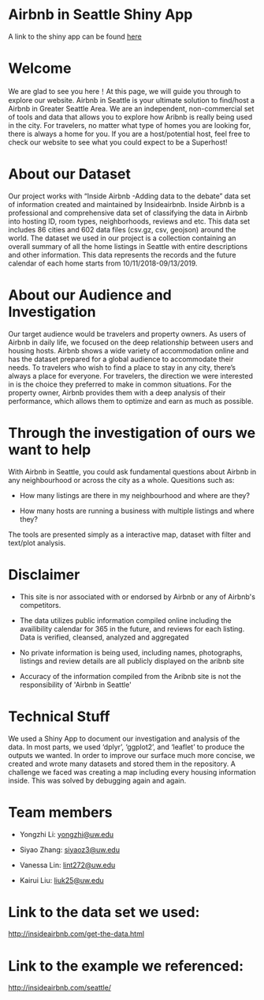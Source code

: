 # Airbnb in Seattle Shiny App

A link to the shiny app can be found [here]()

# Welcome

We are glad to see you here！At this page, we will guide you through to explore our website. Airbnb in Seattle is your ultimate solution to find/host a Airbnb in Greater Seattle Area. We are an independent, non-commercial set of tools and data that allows you to explore how Aribnb is really being used in the city. For travelers, no matter what type of homes you are looking for, there is always a home for you. If you are a host/potential host, feel free to check our website to see what you could expect to be a Superhost!

# About our Dataset

Our project works with “Inside Airbnb -Adding data to the debate” data set of information created and maintained by Insideairbnb. Inside Airbnb is a professional and comprehensive data set of classifying the data in Airbnb into hosting ID, room types, neighborhoods, reviews and etc. This data set includes 86 cities and 602 data files (csv.gz, csv, geojson) around the world. The dataset we used in our project is a collection containing an overall summary of all the home listings in Seattle with entire descriptions and other information. This data represents the records and the future calendar of each home starts from 10/11/2018-09/13/2019.

# About our Audience and Investigation

Our target audience would be travelers and property owners. As users of Airbnb in daily life, we focused on the deep relationship between users and housing hosts. Airbnb shows a wide variety of accommodation online and has the dataset prepared for a global audience to accommodate their needs. To travelers who wish to find a place to stay in any city, there’s always a place for everyone. For travelers, the direction we were interested in is the choice they preferred to make in common situations.
For the property owner, Airbnb provides them with a deep analysis of their performance, which allows them to optimize and earn as much as possible.

# Through the investigation of ours we want to help

With Airbnb in Seattle, you could ask fundamental questions about Airbnb in any neighbourhood or across the city as a whole. Quesitions such as:

* How many listings are there in my neighbourhood and where are they?

* How many hosts are running a business with multiple listings and where they?

The tools are presented simply as a interactive map, dataset with filter and text/plot analysis.

# Disclaimer

* This site is nor associated with or endorsed by Airbnb or any of Airbnb's competitors.

* The data utilizes public information compiled online including the availibility calendar for 365 in the future, and reviews for each listing. Data is verified, cleansed, analyzed and aggregated

* No private information is being used, including names, photographs, listings and review details are all publicly displayed on the aribnb site

* Accuracy of the information compiled from the Aribnb site is not the responsibility of 'Airbnb in Seattle'

# Technical Stuff

We used a Shiny App to document our investigation and analysis of the data. In most parts, we used ‘dplyr’, ‘ggplot2’, and ‘leaflet’ to produce the outputs we wanted. In order to improve our surface much more concise, we created and wrote many datasets and stored them in the repository.
A challenge we faced was creating a map including every housing information inside. This was solved by debugging again and again.

# Team members

* Yongzhi Li: yongzhi@uw.edu

* Siyao Zhang: siyaoz3@uw.edu

* Vanessa Lin: lint272@uw.edu

* Kairui Liu: liuk25@uw.edu

# Link to the data set we used:
http://insideairbnb.com/get-the-data.html

# Link to the example we referenced:
http://insideairbnb.com/seattle/
